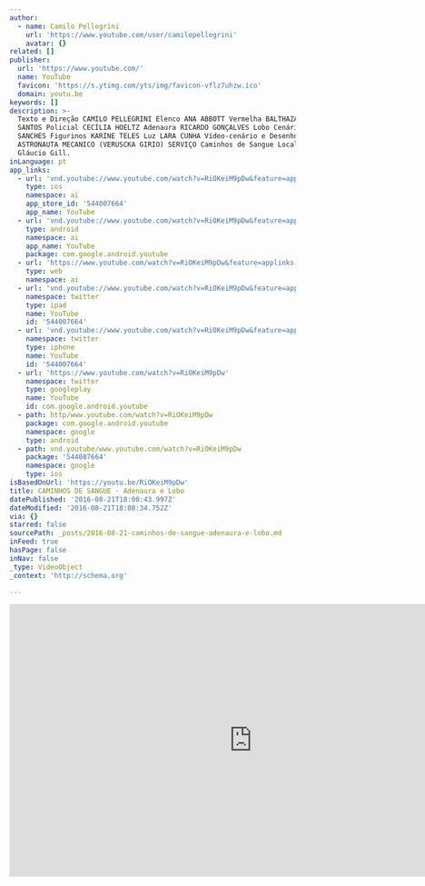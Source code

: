 ```yaml
---
author:
  - name: Camilo Pellegrini
    url: 'https://www.youtube.com/user/camilopellegrini'
    avatar: {}
related: []
publisher:
  url: 'https://www.youtube.com/'
  name: YouTube
  favicon: 'https://s.ytimg.com/yts/img/favicon-vflz7uhzw.ico'
  domain: youtu.be
keywords: []
description: >-
  Texto e Direção CAMILO PELLEGRINI Elenco ANA ABBOTT Vermelha BALTHAZAR DOS
  SANTOS Policial CECÍLIA HOELTZ Adenaura RICARDO GONÇALVES Lobo Cenário ANDRÉ
  SANCHES Figurinos KARINE TELES Luz LARA CUNHA Vídeo-cenário e Desenho Gráfico
  ASTRONAUTA MECANICO (VERUSCKA GIRIO) SERVIÇO Caminhos de Sangue Local: Teatro
  Gláucio Gill.
inLanguage: pt
app_links:
  - url: 'vnd.youtube://www.youtube.com/watch?v=RiOKeiM9pDw&feature=applinks'
    type: ios
    namespace: ai
    app_store_id: '544007664'
    app_name: YouTube
  - url: 'vnd.youtube://www.youtube.com/watch?v=RiOKeiM9pDw&feature=applinks'
    type: android
    namespace: ai
    app_name: YouTube
    package: com.google.android.youtube
  - url: 'https://www.youtube.com/watch?v=RiOKeiM9pDw&feature=applinks'
    type: web
    namespace: ai
  - url: 'vnd.youtube://www.youtube.com/watch?v=RiOKeiM9pDw&feature=applinks'
    namespace: twitter
    type: ipad
    name: YouTube
    id: '544007664'
  - url: 'vnd.youtube://www.youtube.com/watch?v=RiOKeiM9pDw&feature=applinks'
    namespace: twitter
    type: iphone
    name: YouTube
    id: '544007664'
  - url: 'https://www.youtube.com/watch?v=RiOKeiM9pDw'
    namespace: twitter
    type: googleplay
    name: YouTube
    id: com.google.android.youtube
  - path: http/www.youtube.com/watch?v=RiOKeiM9pDw
    package: com.google.android.youtube
    namespace: google
    type: android
  - path: vnd.youtube/www.youtube.com/watch?v=RiOKeiM9pDw
    package: '544007664'
    namespace: google
    type: ios
isBasedOnUrl: 'https://youtu.be/RiOKeiM9pDw'
title: CAMINHOS DE SANGUE - Adenaura e Lobo
datePublished: '2016-08-21T18:08:43.997Z'
dateModified: '2016-08-21T18:08:34.752Z'
via: {}
starred: false
sourcePath: _posts/2016-08-21-caminhos-de-sangue-adenaura-e-lobo.md
inFeed: true
hasPage: false
inNav: false
_type: VideoObject
_context: 'http://schema.org'

---
```

<iframe src="https://cdn.embedly.com/widgets/media.html?src=https%3A%2F%2Fwww.youtube.com%2Fembed%2FRiOKeiM9pDw%3Ffeature%3Doembed&amp;url=http%3A%2F%2Fwww.youtube.com%2Fwatch%3Fv%3DRiOKeiM9pDw&amp;image=https%3A%2F%2Fi.ytimg.com%2Fvi%2FRiOKeiM9pDw%2Fhqdefault.jpg&amp;key=b7d04c9b404c499eba89ee7072e1c4f7&amp;type=text%2Fhtml&amp;schema=youtube" width="854" height="480" scrolling="no" frameborder="0" allowfullscreen="" style=""></iframe>
